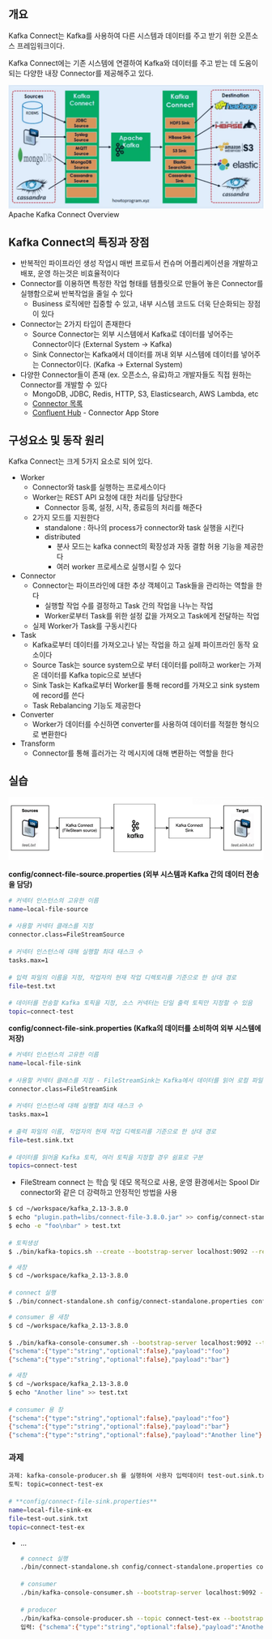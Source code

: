 ## 개요

Kafka Connect는 Kafka를 사용하여 다른 시스템과 데이터를 주고 받기 위한 오픈소스 프레임워크이다. 

Kafka Connect에는 기존 시스템에 연결하여 Kafka와 데이터를 주고 받는 데 도움이 되는 다양한 내장 Connector를 제공해주고 있다.

![Apache Kafka Connect Overview](image/image-1.png)
Apache Kafka Connect Overview

## Kafka Connect의 특징과 장점

- 반복적인 파이프라인 생성 작업시 매번 프로듀서 컨슈머 어플리케이션을 개발하고 배포, 운영 하는것은 비효율적이다
- Connector를 이용하면 특정한 작업 형태를 템플릿으로 만들어 놓은 Connector를 실행함으로써 반복작업을 줄일 수 있다
    - Business 로직에만 집중할 수 있고, 내부 시스템 코드도 더욱 단순화되는 장점이 있다
- Connector는 2가지 타입이 존재한다
    - Source Connector는 외부 시스템에서 Kafka로 데이터를 넣어주는 Connector이다 (External System -> Kafka)
    - Sink Connector는 Kafka에서 데이터를 꺼내 외부 시스템에 데이터를 넣어주는 Connector이다. (Kafka -> External System)
- 다양한 Connector들이 존재 (ex. 오픈소스, 유료)하고 개발자들도 직접 원하는 Connector를 개발할 수 있다
    - MongoDB, JDBC, Redis, HTTP, S3, Elasticsearch, AWS Lambda, etc
    - [Connector 목록](https://www.confluent.io/product/connectors/?utm_medium=sem&utm_source=google&utm_campaign=ch.sem_br.nonbrand_tp.prs_tgt.kafka-connectors_mt.mbm_rgn.apac_lng.eng_dv.all_con.kafka-connectors&utm_term=%2Bkafka+%2Bconnector&placement=&device=c&creative=&gclid=CjwKCAjwopWSBhB6EiwAjxmqDQK_IP1BwHGk2QuxnbEMBpLSzpELe-SxeCH5U_kd8VdmaM22beSGTBoC4yEQAvD_BwE)
    - [Confluent Hub](https://www.confluent.io/hub/?_ga=2.105942858.818878415.1648561146-1727219079.1644563166&_gac=1.183425876.1648562015.Cj0KCQjw3IqSBhCoARIsAMBkTb3IVhJSR686GZrLNaiMPSNYbde-qKWCTOL8TR0_Hdew4qqm6MDPY4saAv1kEALw_wcB) - Connector App Store

## **구성요소 및 동작 원리**

Kafka Connect는 크게 5가지 요소로 되어 있다.

- Worker
    - Connector와 task를 실행하는 프로세스이다
    - Worker는 REST API 요청에 대한 처리를 담당한다
        - Connector 등록, 설정, 시작, 종료등의 처리를 해준다
    - 2가지 모드를 지원한다
        - standalone : 하나의 process가 connector와 task 실행을 시킨다
        - distributed
            - 분사 모드는 kafka connect의 확장성과 자동 결함 허용 기능을 제공한다
            - 여러 worker 프로세스로 실행시킬 수 있다
- Connector
    - Connector는 파이프라인에 대한 추상 객체이고 Task들을 관리하는 역할을 한다
        - 실행할 작업 수를 결정하고 Task 간의 작업을 나누는 작업
        - Worker로부터 Task를 위한 설정 값을 가져오고 Task에게 전달하는 작업
    - 실제 Worker가 Task를 구동시킨다
- Task
    - Kafka로부터 데이터를 가져오고나 넣는 작업을 하고 실제 파이프라인 동작 요소이다
    - Source Task는 source system으로 부터 데이터를 poll하고 worker는 가져온 데이터를 Kafka topic으로 보낸다
    - Sink Task는 Kafka로부터 Worker를 통해 record를 가져오고 sink system에 record를 쓴다
    - Task Rebalancing 기능도 제공한다
- Converter
    - Worker가 데이터를 수신하면 converter를 사용하여 데이터를 적절한 형식으로 변환한다
- Transform
    - Connector를 통해 흘러가는 각 메시지에 대해 변환하는 역할을 한다

## 실습

![image.png](image/image-2.png)

**config/connect-file-source.properties (외부 시스템과 Kafka 간의 데이터 전송을 담당)**

```bash
# 커넥터 인스턴스의 고유한 이름
name=local-file-source

# 사용할 커넥터 클래스를 지정
connector.class=FileStreamSource

# 커넥터 인스턴스에 대해 실행할 최대 태스크 수
tasks.max=1

# 입력 파일의 이름을 지정, 작업자의 현재 작업 디렉토리를 기준으로 한 상대 경로
file=test.txt

# 데이터를 전송할 Kafka 토픽을 지정, 소스 커넥터는 단일 출력 토픽만 지정할 수 있음
topic=connect-test
```

**config/connect-file-sink.properties (Kafka의 데이터를 소비하여 외부 시스템에 저장)**

```bash
# 커넥터 인스턴스의 고유한 이름
name=local-file-sink 

# 사용할 커넥터 클래스를 지정 - FileStreamSink는 Kafka에서 데이터를 읽어 로컬 파일에 출력하는 싱크 커넥터
connector.class=FileStreamSink

# 커넥터 인스턴스에 대해 실행할 최대 태스크 수
tasks.max=1

# 출력 파일의 이름, 작업자의 현재 작업 디렉토리를 기준으로 한 상대 경로
file=test.sink.txt

# 데이터를 읽어올 Kafka 토픽, 여러 토픽을 지정할 경우 쉼표로 구분
topics=connect-test
```

- FileStream connect 는 학습 및 데모 목적으로 사용, 운영 환경에서는 Spool Dir connector와 같은 더 강력하고 안정적인 방법을 사용

```bash
$ cd ~/workspace/kafka_2.13-3.8.0
$ echo "plugin.path=libs/connect-file-3.8.0.jar" >> config/connect-standalone.properties
$ echo -e "foo\nbar" > test.txt

# 토픽생성
$ ./bin/kafka-topics.sh --create --bootstrap-server localhost:9092 --replication-factor 1 --partitions 1 --topic connect-test
```

```bash
# 새창
$ cd ~/workspace/kafka_2.13-3.8.0

# connect 실행 
$ ./bin/connect-standalone.sh config/connect-standalone.properties config/connect-file-source.properties config/connect-file-sink.properties
```

```bash
# consumer 용 새창
$ cd ~/workspace/kafka_2.13-3.8.0

$ ./bin/kafka-console-consumer.sh --bootstrap-server localhost:9092 --topic connect-test --from-beginning
{"schema":{"type":"string","optional":false},"payload":"foo"}
{"schema":{"type":"string","optional":false},"payload":"bar"}
```

```bash
# 새창
$ cd ~/workspace/kafka_2.13-3.8.0
$ echo "Another line" >> test.txt

# consumer 용 창
{"schema":{"type":"string","optional":false},"payload":"foo"}
{"schema":{"type":"string","optional":false},"payload":"bar"}
{"schema":{"type":"string","optional":false},"payload":"Another line"} <= 추가로 출력
```

### 과제

```bash
과제: kafka-console-producer.sh 를 실행하여 사용자 입력데이터 test-out.sink.txt 로 출력하는 kafka connect 를 구성하세요.
토픽: topic=connect-test-ex

# **config/connect-file-sink.properties**
name=local-file-sink-ex
file=test-out.sink.txt
topic=connect-test-ex
```

- …
    
    ```bash
    # connect 실행
    ./bin/connect-standalone.sh config/connect-standalone.properties config/connect-file-sink.properties
    
    # consumer
    ./bin/kafka-console-consumer.sh --bootstrap-server localhost:9092 --topic connect-test-ex --from-beginning
    
    # producer
    ./bin/kafka-console-producer.sh --topic connect-test-ex --bootstrap-server localhost:9092
    입력: {"schema":{"type":"string","optional":false},"payload":"Another line input - 1"}
    ```